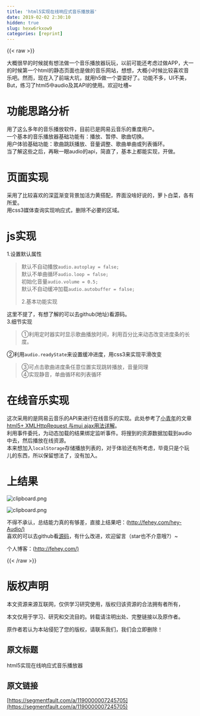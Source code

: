 ```yaml
---
title: 'html5实现在线响应式音乐播放器' 
date: 2019-02-02 2:30:10
hidden: true
slug: hexw6rkxow9
categories: [reprint]
---
```


{{< raw >}}

                    
<p>大概很早的时候就有想法做一个音乐播放器玩玩，以前可能还考虑过做APP，大一的时候第一个html的静态页面也是做的音乐网站，想想，大概小时候比较喜欢音乐吧。然而，现在入了前端大坑，就用h5做一个耍耍好了。功能不多，UI不美，But，练习了html5中audio及其API的使用。欢迎吐槽~</p>
<h1 id="articleHeader0">功能思路分析</h1>
<p>用了这么多年的音乐播放软件，目前已是网易云音乐的重度用户。<br>一个基本的音乐播放器基础功能有：播放、暂停、歌曲切换。<br>用户体验基础功能：歌曲跳跃播放、音量调整、歌曲单曲或列表循环。<br>当了解这些之后，再瞅一眼audio的api，简直了，基本上都能实现，开做。</p>
<h1 id="articleHeader1">页面实现</h1>
<p>采用了比较喜欢的深蓝渐变背景加活力黄搭配，界面没啥好说的，萝卜白菜，各有所爱。<br>用css3媒体查询实现响应式，删除不必要的区域。</p>
<h1 id="articleHeader2">js实现</h1>
<p>1.设置默认属性</p>
<blockquote>
<p>默认不自动播放<code>audio.autoplay = false;</code><br>  默认不单曲循环<code>audio.loop = false;</code><br>初始化音量<code>audio.volume = 0.5;</code><br>默认不自动缓冲加载<code>audio.autobuffer = false;</code></p>
<p>2.基本功能实现</p>
</blockquote>
<p>这里不提了，有想了解的可以去github(地址)看源码。<br>3.细节实现</p>
<blockquote><p>①利用定时器实时显示歌曲播放时间，利用百分比来动态改变进度条的长度。</p></blockquote>
<p>②利用<code>audio.readyState</code>来设置缓冲进度，用css3来实现平滑改变</p>
<blockquote><p>③可点击歌曲进度条任意位置实现跳转播放，音量同理<br>④实现静音，单曲循环和列表循环</p></blockquote>
<h1 id="articleHeader3">在线音乐实现</h1>
<p>这次采用的是网易云音乐的API来进行在线音乐的实现。此处参考了<a href="http://zhaomenghuan.github.io/#" rel="nofollow noreferrer" target="_blank">小青年</a>的文章<a href="http://zhaomenghuan.github.io/#" rel="nofollow noreferrer" target="_blank">html5+ XMLHttpRequest 与mui ajax用法详解</a>。<br>利用事件委托，为动态加载的结果绑定监听事件。将搜到的资源数据加载到audio中去，然后播放在线资源。<br>本来想加入<code>localStorage</code>存储播放列表的，对于体验还有所考虑，毕竟只是个玩儿的东西，所以保留想法了，没有加入。</p>
<h1 id="articleHeader4">上结果</h1>
<p><span class="img-wrap"><img data-src="/img/bVEy6i?w=1072&amp;h=585" src="https://static.alili.tech/img/bVEy6i?w=1072&amp;h=585" alt="clipboard.png" title="clipboard.png" style="cursor: pointer; display: inline;"></span></p>
<p><span class="img-wrap"><img data-src="/img/bVEy6k?w=326&amp;h=579" src="https://static.alili.tech/img/bVEy6k?w=326&amp;h=579" alt="clipboard.png" title="clipboard.png" style="cursor: pointer; display: inline;"></span></p>
<p>不得不承认，总结能力真的有够差，直接上结果吧：(<a href="http://fehey.com/hey-Audio/)" rel="nofollow noreferrer" target="_blank">http://fehey.com/hey-Audio/)</a><br>  喜欢的可以去github看<a href="https://github.com/EryouHao/hey-Audio" rel="nofollow noreferrer" target="_blank">源码</a>，有什么改进，欢迎留言（star也不介意哦?）~</p>
<p>个人博客：(<a href="http://fehey.com/)" rel="nofollow noreferrer" target="_blank">http://fehey.com/)</a></p>

                
{{< /raw >}}

# 版权声明
本文资源来源互联网，仅供学习研究使用，版权归该资源的合法拥有者所有，

本文仅用于学习、研究和交流目的。转载请注明出处、完整链接以及原作者。

原作者若认为本站侵犯了您的版权，请联系我们，我们会立即删除！

## 原文标题
html5实现在线响应式音乐播放器

## 原文链接
[https://segmentfault.com/a/1190000007245705](https://segmentfault.com/a/1190000007245705)

